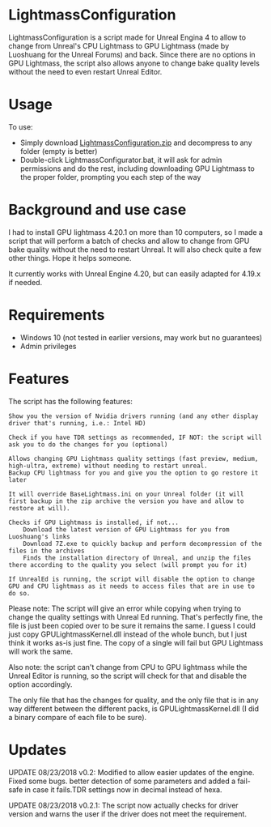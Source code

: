 # LightmassConfiguration
LightmassConfiguration is a script made for Unreal Engina 4 to allow to change from Unreal's CPU Lightmass to GPU Lightmass (made by Luoshuang for the Unreal Forums) and back. Since there are no options in GPU Lightmass, the script also allows anyone to change bake quality levels without the need to even restart Unreal Editor. 

# Usage
To use:
- Simply download [LightmassConfiguration.zip](https://github.com/sgeraldes/LightmassConfiguration/archive/master.zip) and decompress to any folder (empty is better)
- Double-click LightmassConfigurator.bat, it will ask for admin permissions and do the rest, including downloading GPU Lightmass to the proper folder, prompting you each step of the way

# Background and use case
I had to install GPU lightmass 4.20.1 on more than 10 computers, so I made a script that will perform a batch of checks and allow to change from GPU bake quality without the need to restart Unreal. It will also check quite a few other things. Hope it helps someone.

It currently works with Unreal Engine 4.20, but can easily adapted for 4.19.x if needed.

# Requirements
- Windows 10 (not tested in earlier versions, may work but no guarantees)
- Admin privileges

# Features
The script has the following features:

    Show you the version of Nvidia drivers running (and any other display driver that's running, i.e.: Intel HD)
    
    Check if you have TDR settings as recommended, IF NOT: the script will ask you to do the changes for you (optional)
    
    Allows changing GPU Lightmass quality settings (fast preview, medium, high-ultra, extreme) without needing to restart unreal.
    Backup CPU lightmass for you and give you the option to go restore it later
    
    It will override BaseLightmass.ini on your Unreal folder (it will first backup in the zip archive the version you have and allow to restore at will).
    
    Checks if GPU Lightmass is installed, if not...
        Download the latest version of GPU Lightmass for you from Luoshuang's links
        Download 7Z.exe to quickly backup and perform decompression of the files in the archives
        Finds the installation directory of Unreal, and unzip the files there according to the quality you select (will prompt you for it)
        
    If UnrealEd is running, the script will disable the option to change GPU and CPU lightmass as it needs to access files that are in use to do so.

Please note: The script will give an error while copying when trying to change the quality settings with Unreal Ed running. That's perfectly fine, the file is just been copied over to be sure it remains the same. I guess I could just copy GPULightmassKernel.dll instead of the whole bunch, but I just think it works as-is just fine. The copy of a single will fail but GPU Lightmass will work the same.

Also note: the script can't change from CPU to GPU lightmass while the Unreal Editor is running, so the script will check for that and disable the option accordingly.

The only file that has the changes for quality, and the only file that is in any way different between the different packs, is GPULightmassKernel.dll (I did a binary compare of each file to be sure).

# Updates
UPDATE 08/23/2018 v0.2: Modified to allow easier updates of the engine. Fixed some bugs. better detection of some parameters and added a fail-safe in case it fails.TDR settings now in decimal instead of hexa.

UPDATE 08/23/2018 v0.2.1: The script now actually checks for driver version and warns the user if the driver does not meet the requirement. 
